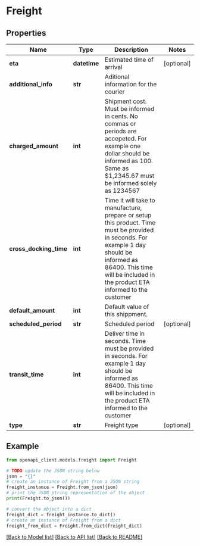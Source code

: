 # Freight


## Properties

Name | Type | Description | Notes
------------ | ------------- | ------------- | -------------
**eta** | **datetime** | Estimated time of arrival | [optional] 
**additional_info** | **str** | Aditional information for the courier | 
**charged_amount** | **int** | Shipment cost. Must be informed in cents. No commas or periods are accepeted. For example one dollar should be informed as 100. Same as $1,2345.67 must be informed solely as 1234567 | 
**cross_docking_time** | **int** | Time it will take to manufacture, prepare or setup this product. Time must be provided in seconds. For example 1 day should be informed as 86400. This time will be included in the product ETA informed to the customer | 
**default_amount** | **int** | Default value of this shippment. | 
**scheduled_period** | **str** | Scheduled period | [optional] 
**transit_time** | **int** | Deliver time in seconds. Time must be provided in seconds. For example 1 day should be informed as 86400. This time will be included in the product ETA informed to the customer | 
**type** | **str** | Freight type | [optional] 

## Example

```python
from openapi_client.models.freight import Freight

# TODO update the JSON string below
json = "{}"
# create an instance of Freight from a JSON string
freight_instance = Freight.from_json(json)
# print the JSON string representation of the object
print(Freight.to_json())

# convert the object into a dict
freight_dict = freight_instance.to_dict()
# create an instance of Freight from a dict
freight_from_dict = Freight.from_dict(freight_dict)
```
[[Back to Model list]](../README.md#documentation-for-models) [[Back to API list]](../README.md#documentation-for-api-endpoints) [[Back to README]](../README.md)


